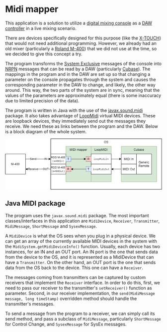 # Midi mapper

This application is a solution to utilize a [digital mixing console](https://en.wikipedia.org/wiki/Digital_mixing_console) as a [DAW](https://en.wikipedia.org/wiki/Digital_audio_workstation) [controller](https://en.wikipedia.org/wiki/MIDI_controller) in a live mixing scenario.

There are devices specifically designed for this purpose (like the [X-TOUCH](https://www.behringer.com/product.html?modelCode=P0B1X)) that would not need additional programming. However, we already had an old mixer (particularly a [Roland M-400](https://proav.roland.com/global/products/m-400/)) that we did not use at the time, so we decided to give this concept a try.

The program transforms the [System Exclusive](https://en.wikipedia.org/wiki/MIDI#System_Exclusive_messages) messages of the console into [NRPN](https://en.wikipedia.org/wiki/NRPN) messages that can be read by a DAW (particularly [Cubase](https://new.steinberg.net/cubase/)). The mappings in the program and in the DAW are set up so that changing a parameter on the console propagates through the system and causes the corresponding parameter in the DAW to change, and likely, the other way around. This way, the two parts of the system are in sync, meaning that the values of the parameters are approximately equal (there is some inaccuracy due to limited precision of the data).

The program is written in Java with the use of the [javax.sound.midi](https://docs.oracle.com/javase/7/docs/api/javax/sound/midi/package-summary.html) package. It also takes advantage of [LoopMidi](https://www.tobias-erichsen.de/software/loopmidi.html) virtual MIDI devices. These are loopback devices, they immediately send out the messages they receive. We need these as links between the program and the DAW. Below is a block diagram of the whole system.

![alt](https://github.com/pyzon/midimapper/blob/master/resources/MIDI%20mapper%20block%20diagram.png)

## Java MIDI package

The program uses the `javax.sound.midi` package. The most important classes/interfaces in this application are `MidiDevice`, `Receiver`, `Transmitter`, `MidiMessage`, `ShortMessage` and `SysexMessage`.

A `MidiDevice` is what the OS sees when you plug in a physical device. We can get an array of the currently available MIDI devices in the system with the `MidiSystem.getMidiDeviceInfo()` function. Usually, each device has two instances, for an IN and an OUT port. An IN port is the one that sends data from the device to the OS, and it is represented as a MidiDevice that can have a `Transmitter`. On the other hand, an OUT port is the one that sends data from the OS back to the device. This one can have a `Receiver`.

The messages coming from transmitters can be captured by custom receivers that implement the `Receiver` interface. In order to do this, first, we need to pass our receiver to the transmitter's `setReceiver()` function as parameter. Second, in our receiver implementation, the `send(MidiMessage message, long timeStamp)` overridden method should handle the transmitter's messages.

To send a message from the program to a receiver, we can simply call its send method, and pass a subclass of `MidiMessage`, particularly `ShortMessage` for Control Change, and `SysexMessage` for SysEx messages.
